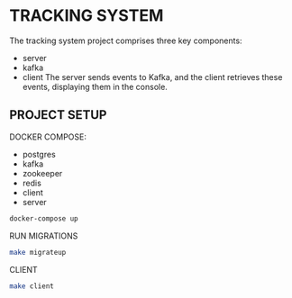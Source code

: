 # TRACKING SYSTEM
The tracking system project comprises three key components:
- server
- kafka
- client
The server sends events to Kafka, and the client retrieves these events, displaying them in the console.

## PROJECT SETUP

DOCKER COMPOSE:
 - postgres
 - kafka
 - zookeeper
 - redis
 - client
 - server
```sh
docker-compose up
```

RUN MIGRATIONS
```sh
make migrateup
```

CLIENT
```sh
make client
```